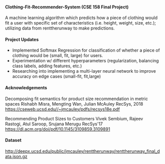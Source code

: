 #### Clothing-Fit-Recommender-System (CSE 158 Final Project) ####
A machine learning algorithm which predicts how a piece of clothing would fit a user with specific set of characteristics (i.e. height, weight, size, etc.); utilizing data from renttherunway to make predictions.

#### Project Updates ####
- Implemented Softmax Regression for classification of whether a piece of clothing would be (small, fit, large) for users.
- Experimentation w/ different hyperparameters (regularization, balancing class labels, adding features, etc.)
- Researching into implementing a multi-layer neural network to improve accuracy on edge cases (small-fit, fit,large)

#### Acknowledgements ####
Decomposing fit semantics for product size recommendation in metric spaces 
Rishabh Misra, Mengting Wan, Julian McAuley 
RecSys, 2018 
https://cseweb.ucsd.edu//~jmcauley/pdfs/recsys18e.pdf 

Recommending Product Sizes to Customers 
Vivek Sembium, Rajeev Rastogi, Atul Saroop, Srujana Merugu 
RecSys'17 
https://dl.acm.org/doi/pdf/10.1145/3109859.3109891

#### Dataset ####
http://deepx.ucsd.edu/public/jmcauley/renttherunway/renttherunway_final_data.json.gz
